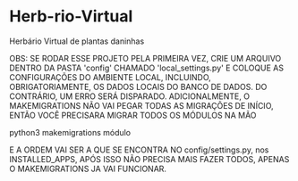 # Herb-rio-Virtual
Herbário Virtual de plantas daninhas

OBS: SE RODAR ESSE PROJETO PELA PRIMEIRA VEZ, CRIE UM ARQUIVO DENTRO DA PASTA 'config' CHAMADO 'local_settings.py' E COLOQUE
AS CONFIGURAÇÕES DO AMBIENTE LOCAL, INCLUINDO, OBRIGATORIAMENTE, OS DADOS LOCAIS DO BANCO DE DADOS. DO CONTRÁRIO, UM ERRO
SERÁ DISPARADO. ADICIONALMENTE, O MAKEMIGRATIONS NÃO VAI PEGAR TODAS AS MIGRAÇÕES DE INÍCIO, ENTÃO VOCÊ PRECISARA MIGRAR TODOS OS MÓDULOS NA MÃO 

python3 makemigrations módulo

E A ORDEM VAI SER A QUE SE ENCONTRA NO config/settings.py, nos  INSTALLED_APPS, APÓS ISSO NÃO PRECISA MAIS FAZER TODOS, APENAS O MAKEMIGRATIONS JA VAI FUNCIONAR.
